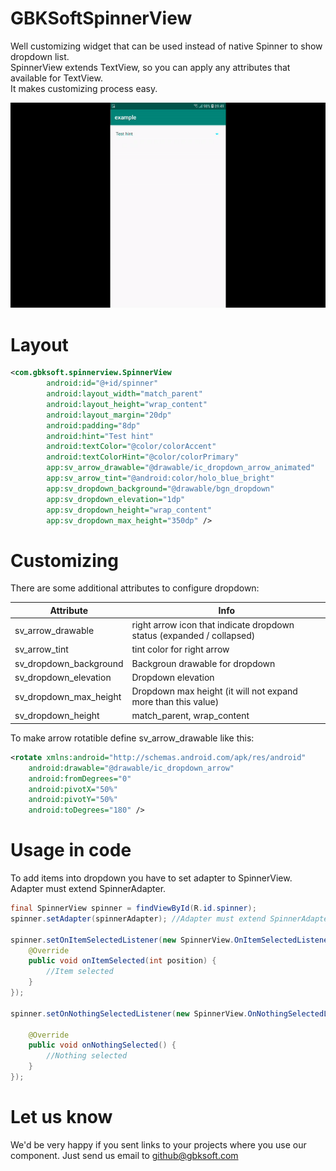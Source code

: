 # GBKSoftSpinnerView

Well customizing widget that can be used instead of native Spinner to show dropdown list.<br/>
SpinnerView extends TextView, so you can apply any attributes that available for TextView.<br/>
It makes customizing process easy.

![](img/preview.gif)

# Layout

```xml
<com.gbksoft.spinnerview.SpinnerView
        android:id="@+id/spinner"
        android:layout_width="match_parent"
        android:layout_height="wrap_content"
        android:layout_margin="20dp"
        android:padding="8dp"
        android:hint="Test hint"
        android:textColor="@color/colorAccent"
        android:textColorHint="@color/colorPrimary"
        app:sv_arrow_drawable="@drawable/ic_dropdown_arrow_animated"
        app:sv_arrow_tint="@android:color/holo_blue_bright"
        app:sv_dropdown_background="@drawable/bgn_dropdown"
        app:sv_dropdown_elevation="1dp"
        app:sv_dropdown_height="wrap_content"
        app:sv_dropdown_max_height="350dp" />
```
            
# Customizing

There are some additional attributes to configure dropdown:

| Attribute              | Info |
| ---------------------- | ------ |
| sv_arrow_drawable      | right arrow icon that indicate dropdown status (expanded / collapsed) |
| sv_arrow_tint          | tint color for right arrow | 
| sv_dropdown_background | Backgroun drawable for dropdown | 
| sv_dropdown_elevation  | Dropdown elevation | 
| sv_dropdown_max_height | Dropdown max height (it will not expand more than this value) |
| sv_dropdown_height     | match_parent, wrap_content|

To make arrow rotatible define sv_arrow_drawable like this:

```xml
<rotate xmlns:android="http://schemas.android.com/apk/res/android"
    android:drawable="@drawable/ic_dropdown_arrow"
    android:fromDegrees="0"
    android:pivotX="50%"
    android:pivotY="50%"
    android:toDegrees="180" />
```
# Usage in code

To add items into dropdown you have to set adapter to SpinnerView. Adapter must extend SpinnerAdapter.


```java
final SpinnerView spinner = findViewById(R.id.spinner);
spinner.setAdapter(spinnerAdapter); //Adapter must extend SpinnerAdapter

spinner.setOnItemSelectedListener(new SpinnerView.OnItemSelectedListener() {
    @Override
    public void onItemSelected(int position) {
        //Item selected
    }
});

spinner.setOnNothingSelectedListener(new SpinnerView.OnNothingSelectedListener() {

    @Override
    public void onNothingSelected() {
        //Nothing selected
    }
});
```
# Let us know
We'd be very happy if you sent links to your projects where you use our component. Just send us email to [github@gbksoft.com](mailto:github@gbksoft.com)